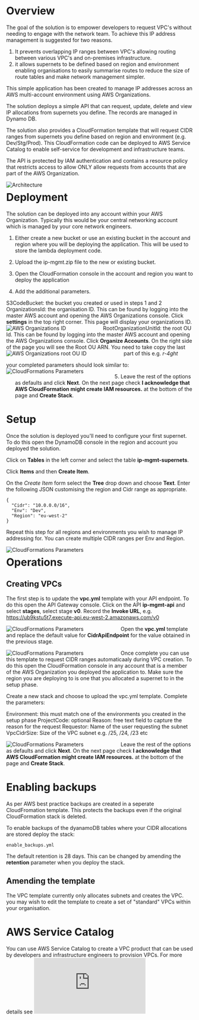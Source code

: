 # Overview

The goal of the solution is to empower developers to request VPC's without needing to engage with the network team. To achieve this IP address management is suggested for two reasons.

1. It prevents overlapping IP ranges between VPC's allowing routing between various VPC's and on-premises infrastructure.
2. it allows supernets to be defined based on region and environment enabling organisations to easily summarise routes to reduce the size of route tables and make network management simpler.

This simple application has been created to manage IP addresses across an AWS multi-account environment using AWS Organizations.

The solution deploys a simple API that can request, update, delete and view IP allocations from supernets you define. The records are managed in Dynamo DB.

The solution also provides a CloudFormation template that will request CIDR ranges from supernets you define based on region and environment (e.g. Dev/Stg/Prod). This CloudFormation code can be deployed to AWS Service Catalog to enable self-service for development and infrastructure teams.

The API is protected by IAM authentication and contains a resource policy that restricts access to allow ONLY allow requests from accounts that are part of the AWS Organization.

  <img src="images/aws-vpc-ipam.png"
     alt="Architecture"
     style="float: left; margin-right: 200px;" />

# Deployment

The solution can be deployed into any account within your AWS Organization. Typically this would be your central networking account which is managed by your core network engineers.

1. Either create a new bucket or use an existing bucket in the account and region where you will be deploying the application. This will be used to store the lambda deployment code.

2. Upload the ip-mgmt.zip file to the new or existing bucket.

3. Open the CloudFormation console in the account and region you want to deploy the application

4. Add the additional parameters.

  S3CodeBucket: the bucket you created or used in steps 1 and 2
  OrganizationsId: the organisation ID. This can be found by logging into the master AWS account and opening the AWS Organizations console. Click **settings** in the top right corner. This page will display your organizations ID.
  <img src="images/org-id.png"
     alt="AWS Organizations ID"
     style="float: left; margin-right: 100px;" />
  RootOrganizationUnitId: the root OU Id. This can be found by logging into the master AWS account and opening the AWS Organizations console. Click **Organize Accounts**. On the right side of the page you will see the Root OU ARN. You need to take copy the last part of this e.g. *r-4ght*
  <img src="images/org-root-id.png"
     alt="AWS Organizations root OU ID"
     style="float: left; margin-right: 100px;" />

  your completed parameters should look similar to:
  <img src="images/cf-params.png"
     alt="CloudFormations Parameters"
     style="float: left; margin-right: 100px;" />

5. Leave the rest of the options as defaults and click **Next**. On the next page check **I acknowledge that AWS CloudFormation might create IAM resources.** at the bottom of the page and **Create Stack**.

# Setup

Once the solution is deployed you'll need to configure your first supernet. To do this open the DynamoDB console in the region and account you deployed the solution.

Click on **Tables** in the left corner and select the table **ip-mgmt-supernets**.

Click **Items** and then **Create Item**.

On the *Create Item* form select the **Tree** drop down and choose **Text**. Enter the following JSON customising the region and Cidr range as appropriate.

```
{
  "Cidr": "10.0.0.0/16",
  "Env": "Dev",
  "Region": "eu-west-2"
}
```

Repeat this step for all regions and environments you wish to manage IP addressing for. You can create multiple CIDR ranges per Env and Region. 

<img src="images/ddb-supernet.png"
   alt="CloudFormations Parameters"
   style="float: left; margin-right: 100px;" />

# Operations

## Creating VPCs

The first step is to update the **vpc.yml** template with your API endpoint. To do this open the API Gateway console. Click on the API **ip-mgmt-api** and select **stages**, select stage **v0**. Record the **Invoke URL**, e.g. https://ub9kstu5t7.execute-api.eu-west-2.amazonaws.com/v0

<img src="images/api-endpoint.png"
   alt="CloudFormations Parameters"
   style="float: left; margin-right: 100px;" />

Open the **vpc.yml** template and replace the default value for **CidrApiEndpoint** for the value obtained in the previous stage.

<img src="images/vpc-template.png"
   alt="CloudFormations Parameters"
   style="float: left; margin-right: 100px;" />

Once complete you can use this template to request CIDR ranges automaticaaly during VPC creation. To do this open the CloudFormation console in any account that is a member of the AWS Organization you deployed the application to. Make sure the region you are deploying to is one that you allocated a supernet to in the setup phase.

Create a new stack and choose to upload the vpc.yml template. Complete the parameters:

Environment: this must match one of the environments you created in the setup phase
ProjectCode: optional
Reason: free text field to capture the reason for the request
Requestor: Name of the user requesting the subnet
VpcCidrSize: Size of the VPC subnet e.g. /25, /24, /23 etc

<img src="images/vpc-creation.png"
   alt="CloudFormations Parameters"
   style="float: left; margin-right: 100px;" />

Leave the rest of the options as defaults and click **Next**. On the next page check **I acknowledge that AWS CloudFormation might create IAM resources.** at the bottom of the page and **Create Stack**.

# Enabling backups

As per AWS best practice backups are created in a seperate CloudFromation template. This protects the backups even if the original CloudFormation stack is deleted.

To enable backups of the dyanamoDB tables where your CIDR allocations are stored deploy the stack:

```
enable_backups.yml
```

The default retention is 28 days. This can be changed by amending the **retention** parameter when you deploy the stack.

## Amending the template

The VPC template currently only allocates subnets and creates the VPC. you may wish to edit the template to create a set of "standard" VPCs within your organisation.

# AWS Service Catalog

You can use AWS Service Catalog to create a VPC product that can be used by developers and infrastructure engineers to provision VPCs. For more details see ![AWS Service Catalog Getting Started](https://docs.aws.amazon.com/servicecatalog/latest/adminguide/getstarted.html)

